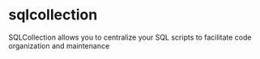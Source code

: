 # sqlcollection
SQLCollection allows you to centralize your SQL scripts to facilitate code organization and maintenance
